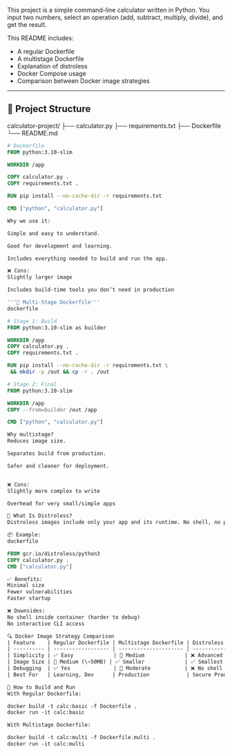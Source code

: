 
This project is a simple command-line calculator written in Python. You input two numbers, select an operation (add, subtract, multiply, divide), and get the result.

This README includes:
- A regular Dockerfile
- A multistage Dockerfile
- Explanation of distroless
- Docker Compose usage
- Comparison between Docker image strategies

---

## 📁 Project Structure

calculator-project/
├── calculator.py
├── requirements.txt
├── Dockerfile
└── README.md

```dockerfile
# Dockerfile
FROM python:3.10-slim

WORKDIR /app

COPY calculator.py .
COPY requirements.txt .

RUN pip install --no-cache-dir -r requirements.txt

CMD ["python", "calculator.py"]

Why we use it:

Simple and easy to understand.

Good for development and learning.

Includes everything needed to build and run the app.

❌ Cons:
Slightly larger image

Includes build-time tools you don’t need in production

'''🐳 Multi-Stage Dockerfile'''
dockerfile

# Stage 1: Build
FROM python:3.10-slim as builder

WORKDIR /app
COPY calculator.py .
COPY requirements.txt .

RUN pip install --no-cache-dir -r requirements.txt \
 && mkdir -p /out && cp -r . /out

# Stage 2: Final
FROM python:3.10-slim

WORKDIR /app
COPY --from=builder /out /app

CMD ["python", "calculator.py"]

Why multistage?
Reduces image size.

Separates build from production.

Safer and cleaner for deployment.


❌ Cons:
Slightly more complex to write

Overhead for very small/simple apps

🧊 What Is Distroless?
Distroless images include only your app and its runtime. No shell, no package manager, no bloat.

📦 Example:
dockerfile

FROM gcr.io/distroless/python3
COPY calculator.py .
CMD ["calculator.py"]

✅ Benefits:
Minimal size
Fewer vulnerabilities
Faster startup

❌ Downsides:
No shell inside container (harder to debug)
No interactive CLI access

🔍 Docker Image Strategy Comparison
| Feature    | Regular Dockerfile | Multistage Dockerfile | Distroless        |
| ---------- | ------------------ | --------------------- | ----------------- |
| Simplicity | ✅ Easy             | 🔶 Medium             | ❌ Advanced        |
| Image Size | 🔶 Medium (\~50MB) | ✅ Smaller             | ✅ Smallest        |
| Debugging  | ✅ Yes              | 🔶 Moderate           | ❌ No shell        |
| Best For   | Learning, Dev      | Production            | Secure Production |

🚀 How to Build and Run
With Regular Dockerfile:

docker build -t calc:basic -f Dockerfile .
docker run -it calc:basic

With Multistage Dockerfile:

docker build -t calc:multi -f Dockerfile.multi .
docker run -it calc:multi
